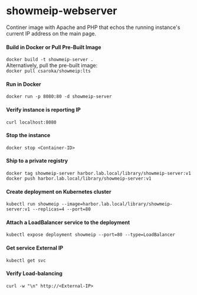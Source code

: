 # showmeip-webserver

Continer image with Apache and PHP that echos the running instance's current IP address on the main page.

#### Build in Docker or Pull Pre-Built Image
`docker build -t showmeip-server .` \
Alternatively, pull the pre-built image: \
`docker pull csaroka/showmeip:lts`

#### Run in Docker
`docker run -p 8080:80 -d showmeip-server`

#### Verify instance is reporting IP
`curl localhost:8080`

#### Stop the instance
`docker stop <Container-ID>`

#### Ship to a private registry
`docker tag showmeip-server harbor.lab.local/library/showmeip-server:v1` \
`docker push harbor.lab.local/library/showmeip-server:v1`

#### Create deployment on Kubernetes cluster
`kubectl run showmeip --image=harbor.lab.local/library/showmeip-server:v1 --replicas=4 --port=80`

#### Attach a LoadBalancer service to the deployment
`kubectl expose deployment showmeip --port=80 --type=LoadBalancer`

#### Get service External IP
`kubectl get svc`

#### Verify Load-balancing
`curl -w "\n" http://<External-IP>`
